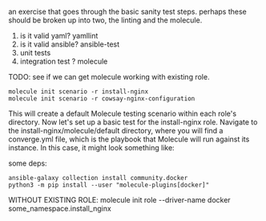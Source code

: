 an exercise that goes through the basic sanity test steps. perhaps these should be broken up into two, the linting and the molecule.

1. is it valid yaml? yamllint
2. is it valid ansible? ansible-test
3. unit tests
4. integration test ? molecule

TODO: see if we can get molecule working with existing role. 

    molecule init scenario -r install-nginx
    molecule init scenario -r cowsay-nginx-configuration

This will create a default Molecule testing scenario within each role's directory.
Now let's set up a basic test for the install-nginx role.
Navigate to the install-nginx/molecule/default directory, where you will find a converge.yml file, which is the playbook that Molecule will run against its instance. In this case, it might look something like:

some deps:

    ansible-galaxy collection install community.docker
    python3 -m pip install --user "molecule-plugins[docker]"

WITHOUT EXISTING ROLE:
    molecule init role --driver-name docker some_namespace.install_nginx